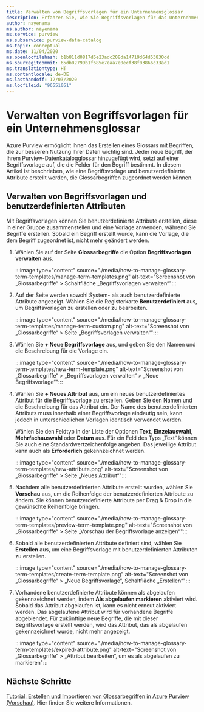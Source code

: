 ```yaml
---
title: Verwalten von Begriffsvorlagen für ein Unternehmensglossar
description: Erfahren Sie, wie Sie Begriffsvorlagen für das Unternehmensglossar in einem Azure Purview-Datenkatalog verwalten können.
author: nayenama
ms.author: nayenama
ms.service: purview
ms.subservice: purview-data-catalog
ms.topic: conceptual
ms.date: 11/04/2020
ms.openlocfilehash: b1b811d0817d5e23adc208da14719d64d53830dd
ms.sourcegitcommit: 65db02799b1f685e7eaa7e0ecf38f03866c33ad1
ms.translationtype: HT
ms.contentlocale: de-DE
ms.lasthandoff: 12/03/2020
ms.locfileid: "96551051"
---
```

# <a name="how-to-manage-term-templates-for-business-glossary"></a>Verwalten von Begriffsvorlagen für ein Unternehmensglossar

Azure Purview ermöglicht Ihnen das Erstellen eines Glossars mit Begriffen, die zur besseren Nutzung Ihrer Daten wichtig sind. Jeder neue Begriff, der Ihrem Purview-Datenkatalogglossar hinzugefügt wird, setzt auf einer Begriffsvorlage auf, die die Felder für den Begriff bestimmt. In diesem Artikel ist beschrieben, wie eine Begriffsvorlage und benutzerdefinierte Attribute erstellt werden, die Glossarbegriffen zugeordnet werden können.

## <a name="manage-term-templates-and-custom-attributes"></a>Verwalten von Begriffsvorlagen und benutzerdefinierten Attributen

Mit Begriffsvorlagen können Sie benutzerdefinierte Attribute erstellen, diese in einer Gruppe zusammenstellen und eine Vorlage anwenden, während Sie Begriffe erstellen. Sobald ein Begriff erstellt wurde, kann die Vorlage, die dem Begriff zugeordnet ist, nicht mehr geändert werden.

1. Wählen Sie auf der Seite **Glossarbegriffe** die Option **Begriffsvorlagen verwalten** aus.

   :::image type="content" source="./media/how-to-manage-glossary-term-templates/manage-term-templates.png" alt-text="Screenshot von „Glossarbegriffe“ > Schaltfläche „Begriffsvorlagen verwalten“":::

2. Auf der Seite werden sowohl System- als auch benutzerdefinierte Attribute angezeigt. Wählen Sie die Registerkarte **Benutzerdefiniert** aus, um Begriffsvorlagen zu erstellen oder zu bearbeiten.

   :::image type="content" source="./media/how-to-manage-glossary-term-templates/manage-term-custom.png" alt-text="Screenshot von „Glossarbegriffe“ > Seite „Begriffsvorlagen verwalten“":::

3. Wählen Sie **+ Neue Begriffsvorlage** aus, und geben Sie den Namen und die Beschreibung für die Vorlage ein.

   :::image type="content" source="./media/how-to-manage-glossary-term-templates/new-term-template.png" alt-text="Screenshot von „Glossarbegriffe“ > „Begriffsvorlagen verwalten“ > „Neue Begriffsvorlage“":::

4. Wählen Sie **+ Neues Attribut** aus, um ein neues benutzerdefiniertes Attribut für die Begriffsvorlage zu erstellen. Geben Sie den Namen und die Beschreibung für das Attribut ein. Der Name des benutzerdefinierten Attributs muss innerhalb einer Begriffsvorlage eindeutig sein, kann jedoch in unterschiedlichen Vorlagen identisch verwendet werden.

   Wählen Sie den Feldtyp in der Liste der Optionen **Text**, **Einzelauswahl**, **Mehrfachauswahl** oder **Datum** aus. Für ein Feld des Typs „Text“ können Sie auch eine Standardwertzeichenfolge angeben.  Das jeweilige Attribut kann auch als **Erforderlich** gekennzeichnet werden.

   :::image type="content" source="./media/how-to-manage-glossary-term-templates/new-attribute.png" alt-text="Screenshot von „Glossarbegriffe“ > Seite „Neues Attribut“":::

5. Nachdem alle benutzerdefinierten Attribute erstellt wurden, wählen Sie **Vorschau** aus, um die Reihenfolge der benutzerdefinierten Attribute zu ändern. Sie können benutzerdefinierte Attribute per Drag &amp; Drop in die gewünschte Reihenfolge bringen.

   :::image type="content" source="./media/how-to-manage-glossary-term-templates/preview-term-template.png" alt-text="Screenshot von „Glossarbegriffe“ > Seite „Vorschau der Begriffsvorlage anzeigen“":::

6. Sobald alle benutzerdefinierten Attribute definiert sind, wählen Sie **Erstellen** aus, um eine Begriffsvorlage mit benutzerdefinierten Attributen zu erstellen.

   :::image type="content" source="./media/how-to-manage-glossary-term-templates/create-term-template.png" alt-text="Screenshot von „Glossarbegriffe“ > „Neue Begriffsvorlage“, Schaltfläche „Erstellen“":::

7. Vorhandene benutzerdefinierte Attribute können als abgelaufen gekennzeichnet werden, indem **Als abgelaufen markieren** aktiviert wird. Sobald das Attribut abgelaufen ist, kann es nicht erneut aktiviert werden. Das abgelaufene Attribut wird für vorhandene Begriffe abgeblendet. Für zukünftige neue Begriffe, die mit dieser Begriffsvorlage erstellt werden, wird das Attribut, das als abgelaufen gekennzeichnet wurde, nicht mehr angezeigt.

   :::image type="content" source="./media/how-to-manage-glossary-term-templates/expired-attribute.png" alt-text="Screenshot von „Glossarbegriffe“ > „Attribut bearbeiten“, um es als abgelaufen zu markieren":::

## <a name="next-steps"></a>Nächste Schritte

[Tutorial: Erstellen und Importieren von Glossarbegriffen in Azure Purview (Vorschau)](tutorial-import-create-glossary-terms.md). Hier finden Sie weitere Informationen.
